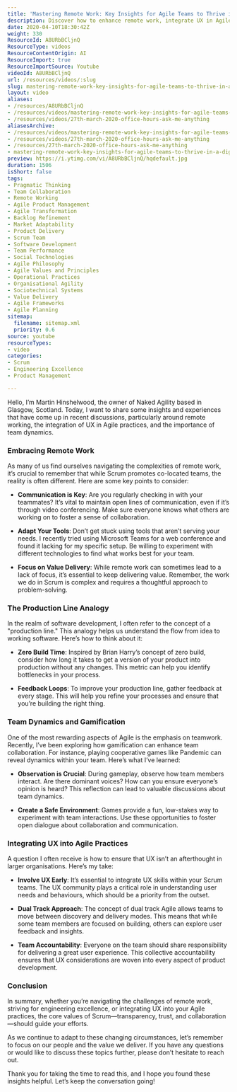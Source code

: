 ```yaml
---
title: 'Mastering Remote Work: Key Insights for Agile Teams to Thrive in a Digital World'
description: Discover how to enhance remote work, integrate UX in Agile, and boost team dynamics. Join Martin Hinshelwood for insights that drive collaboration and value!
date: 2020-04-10T18:30:42Z
weight: 330
ResourceId: A8URbBCljnQ
ResourceType: videos
ResourceContentOrigin: AI
ResourceImport: true
ResourceImportSource: Youtube
videoId: A8URbBCljnQ
url: /resources/videos/:slug
slug: mastering-remote-work-key-insights-for-agile-teams-to-thrive-in-a-digital-world
layout: video
aliases:
- /resources/A8URbBCljnQ
- /resources/videos/mastering-remote-work-key-insights-for-agile-teams-to-thrive-in-a-digital-world
- /resources/videos/27th-march-2020-office-hours-ask-me-anything
aliasesArchive:
- /resources/videos/mastering-remote-work-key-insights-for-agile-teams-to-thrive-in-a-digital-world
- /resources/videos/27th-march-2020-office-hours-ask-me-anything
- /resources/27th-march-2020-office-hours-ask-me-anything
- mastering-remote-work-key-insights-for-agile-teams-to-thrive-in-a-digital-world
preview: https://i.ytimg.com/vi/A8URbBCljnQ/hqdefault.jpg
duration: 1506
isShort: false
tags:
- Pragmatic Thinking
- Team Collaboration
- Remote Working
- Agile Product Management
- Agile Transformation
- Backlog Refinement
- Market Adaptability
- Product Delivery
- Scrum Team
- Software Development
- Team Performance
- Social Technologies
- Agile Philosophy
- Agile Values and Principles
- Operational Practices
- Organisational Agility
- Sociotechnical Systems
- Value Delivery
- Agile Frameworks
- Agile Planning
sitemap:
  filename: sitemap.xml
  priority: 0.6
source: youtube
resourceTypes:
- video
categories:
- Scrum
- Engineering Excellence
- Product Management

---
```

Hello, I’m Martin Hinshelwood, the owner of Naked Agility based in Glasgow, Scotland. Today, I want to share some insights and experiences that have come up in recent discussions, particularly around remote working, the integration of UX in Agile practices, and the importance of team dynamics. 

### Embracing Remote Work

As many of us find ourselves navigating the complexities of remote work, it’s crucial to remember that while Scrum promotes co-located teams, the reality is often different. Here are some key points to consider:

- **Communication is Key**: Are you regularly checking in with your teammates? It’s vital to maintain open lines of communication, even if it’s through video conferencing. Make sure everyone knows what others are working on to foster a sense of collaboration.
  
- **Adapt Your Tools**: Don’t get stuck using tools that aren’t serving your needs. I recently tried using Microsoft Teams for a web conference and found it lacking for my specific setup. Be willing to experiment with different technologies to find what works best for your team.

- **Focus on Value Delivery**: While remote work can sometimes lead to a lack of focus, it’s essential to keep delivering value. Remember, the work we do in Scrum is complex and requires a thoughtful approach to problem-solving.

### The Production Line Analogy

In the realm of software development, I often refer to the concept of a "production line." This analogy helps us understand the flow from idea to working software. Here’s how to think about it:

- **Zero Build Time**: Inspired by Brian Harry’s concept of zero build, consider how long it takes to get a version of your product into production without any changes. This metric can help you identify bottlenecks in your process.

- **Feedback Loops**: To improve your production line, gather feedback at every stage. This will help you refine your processes and ensure that you’re building the right thing.

### Team Dynamics and Gamification

One of the most rewarding aspects of Agile is the emphasis on teamwork. Recently, I’ve been exploring how gamification can enhance team collaboration. For instance, playing cooperative games like Pandemic can reveal dynamics within your team. Here’s what I’ve learned:

- **Observation is Crucial**: During gameplay, observe how team members interact. Are there dominant voices? How can you ensure everyone’s opinion is heard? This reflection can lead to valuable discussions about team dynamics.

- **Create a Safe Environment**: Games provide a fun, low-stakes way to experiment with team interactions. Use these opportunities to foster open dialogue about collaboration and communication.

### Integrating UX into Agile Practices

A question I often receive is how to ensure that UX isn’t an afterthought in larger organisations. Here’s my take:

- **Involve UX Early**: It’s essential to integrate UX skills within your Scrum teams. The UX community plays a critical role in understanding user needs and behaviours, which should be a priority from the outset.

- **Dual Track Approach**: The concept of dual track Agile allows teams to move between discovery and delivery modes. This means that while some team members are focused on building, others can explore user feedback and insights.

- **Team Accountability**: Everyone on the team should share responsibility for delivering a great user experience. This collective accountability ensures that UX considerations are woven into every aspect of product development.

### Conclusion

In summary, whether you’re navigating the challenges of remote work, striving for engineering excellence, or integrating UX into your Agile practices, the core values of Scrum—transparency, trust, and collaboration—should guide your efforts. 

As we continue to adapt to these changing circumstances, let’s remember to focus on our people and the value we deliver. If you have any questions or would like to discuss these topics further, please don’t hesitate to reach out. 

Thank you for taking the time to read this, and I hope you found these insights helpful. Let’s keep the conversation going!
